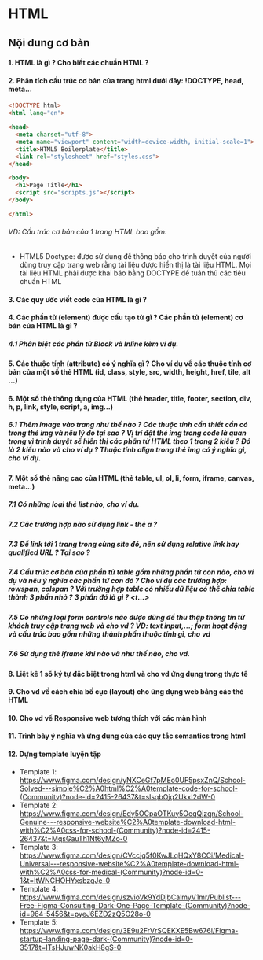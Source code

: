 # HTML

## Nội dung cơ bản
#### 1. HTML là gì ? Cho biết các chuẩn HTML ?
#### 2. Phân tích cấu trúc cơ bản của trang html dưới đây: !DOCTYPE, head, meta...
```html
<!DOCTYPE html>
<html lang="en">

<head>
  <meta charset="utf-8">
  <meta name="viewport" content="width=device-width, initial-scale=1">
  <title>HTML5 Boilerplate</title>
  <link rel="stylesheet" href="styles.css">
</head>

<body>
  <h1>Page Title</h1>
  <script src="scripts.js"></script>
</body>

</html>

```
###### VD: Cấu trúc cơ bản của 1 trang HTML bao gồm: 
* HTML5 Doctype: được sử dụng để thông báo cho trình duyệt của người dùng truy cập trang web rằng tài liệu được hiển thị là tài liệu HTML. Mọi tài liệu HTML phải được khai báo bằng DOCTYPE để tuân thủ các tiêu chuẩn HTML

#### 3. Các quy ước viết code của HTML là gì ?
#### 4. Các phần tử (element) được cấu tạo từ gì ? Các phần tử (element) cơ bản của HTML là gì ?
##### 4.1 Phân biệt các phần tử Block và Inline kèm ví dụ.
#### 5. Các thuộc tính (attribute) có ý nghĩa gì ? Cho ví dụ về các thuộc tính cơ bản của một số thẻ HTML (id, class, style, src, width, height, href, tile, alt …)
#### 6. Một số thẻ thông dụng của HTML (thẻ header, title, footer, section, div, h, p, link, style, script, a, img…)
##### 6.1 Thêm image vào trang như thế nào ? Các thuộc tính cần thiết cần có trong thẻ img và nêu lý do tại sao ? Vị trí đặt thẻ img trong code là quan trọng vì trình duyệt sẽ hiển thị các phần tử HTML theo 1 trong 2 kiểu ? Đó là 2 kiểu nào và cho ví dụ ? Thuộc tính align trong thẻ img có ý nghĩa gì, cho ví dụ.
#### 7. Một số thẻ nâng cao của HTML (thẻ table, ul, ol, li, form,  iframe, canvas, meta…)
##### 7.1 Có những loại thẻ list nào, cho ví dụ.
##### 7.2 Các trường hợp nào sử dụng link - thẻ a ?
##### 7.3 Để link tới 1 trang trong cùng site đó, nên sử dụng relative link hay qualified URL ? Tại sao ?
##### 7.4 Cấu trúc cơ bản của phần tử table gồm những phần tử con nào, cho ví dụ và nêu ý nghĩa các phần tử con đó ? Cho ví dụ các trường hợp: rowspan, colspan ? Với trường hợp table có nhiều dữ liệu có thể chia table thành 3 phần nhỏ ? 3 phần đó là gì ? <t...>
##### 7.5 Có những loại form controls nào được dùng để thu thập thông tin từ khách truy cập trang web và cho vd ? VD: text input,...; form hoạt động và cấu trúc bao gồm những thành phần thuộc tính gì, cho vd
##### 7.6 Sử dụng thẻ iframe khi nào và như thế nào, cho vd.
#### 8. Liệt kê 1 số ký tự đặc biệt trong html và cho vd ứng dụng trong thực tế
#### 9. Cho vd về cách chia bố cục (layout) cho ứng dụng web bằng các thẻ HTML
#### 10. Cho vd về Responsive web tương thích với các màn hình
#### 11. Trình bày ý nghĩa và ứng dụng của các quy tắc semantics trong html
#### 12. Dựng template luyện tập
* Template 1: https://www.figma.com/design/yNXCeGf7pMEo0UF5psxZnQ/School-Solved---simple%C2%A0html%C2%A0template-code-for-school-(Community)?node-id=2415-26437&t=slsqbOjq2UkxI2dW-0
* Template 2: https://www.figma.com/design/Edy5OCpaOTKuy5OeqQjzqn/School-Genuine---responsive-website%C2%A0template-download-html-with%C2%A0css-for-school-(Community)?node-id=2415-26437&t=MqsGauTh1Nt6yMZo-0
* Template 3: https://www.figma.com/design/CVccjq5f0KwJLqHQxY8CCi/Medical-Universal---responsive-website%C2%A0template-download-html-with%C2%A0css-for-medical-(Community)?node-id=0-1&t=ItWNCHOHYxsbzqJe-0
* Template 4: https://www.figma.com/design/szvioVk9YdDjbCalmyV1mr/Publist---Free-Figma-Consulting-Dark-One-Page-Template-(Community)?node-id=964-5456&t=pyeJ6EZD2zQ5O28o-0
* Template 5: https://www.figma.com/design/3E9u2FrVrSQEKXE5Bw676l/Figma-startup-landing-page-dark-(Community)?node-id=0-3517&t=ITsHJuwNK0akH8gS-0
